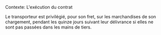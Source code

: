 Contexte: L'exécution du contrat

Le transporteur est privilégié, pour son fret, sur les marchandises de son chargement, pendant les quinze jours suivant leur délivrance si elles ne sont pas passées dans les mains de tiers.